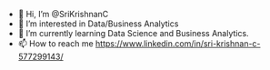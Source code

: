 - 👋 Hi, I’m @SriKrishnanC
- 👀 I’m interested in Data/Business Analytics
- 🌱 I’m currently learning Data Science and Business Analytics. 
- 📫 How to reach me https://www.linkedin.com/in/sri-krishnan-c-577299143/

<!---
SriKrishnanC/SriKrishnanC is a ✨ special ✨ repository because its `README.md` (this file) appears on your GitHub profile.
You can click the Preview link to take a look at your changes.
--->
